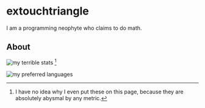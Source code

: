 # extouchtriangle

I am a programming neophyte who claims to do math.

## About

![my terrible stats](https://github-readme-stats.vercel.app/api?username=extouchtriangle&theme=tokyonight&hide_border=true&show_icons=true&count_private=true)
[^1]

![my preferred languages](https://github-readme-stats.vercel.app/api/top-langs/?username=extouchtriangle&theme=tokyonight&show_icons=true&hide_border=true&layout=compact)

[^1]:
    I have no idea why I even put these on this
    page, because they are absolutely abysmal by any metric.
